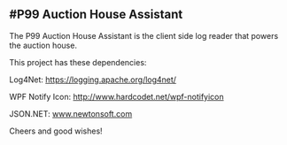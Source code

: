#P99 Auction House Assistant
-
The P99 Auction House Assistant is the client side log reader that powers the auction house. 

This project has these dependencies:

Log4Net: https://logging.apache.org/log4net/

WPF Notify Icon: http://www.hardcodet.net/wpf-notifyicon

JSON.NET: www.newtonsoft.com

Cheers and good wishes!
